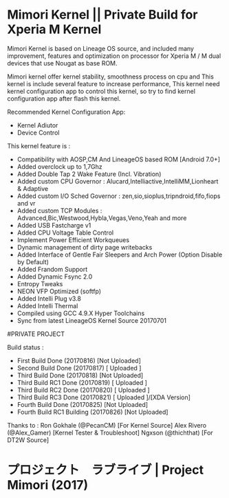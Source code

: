 # Mimori Kernel || Private Build for Xperia M Kernel

Mimori Kernel is based on Lineage OS source, and included many improvement, features and optimization on processor for Xperia M / M dual devices that use Nougat as base ROM. 

Mimori kernel offer kernel stability, smoothness process on cpu and This kernel is include several feature to increase performance, This kernel need kernel configuration app to control this kernel, so try to find kernel configuration app after flash this kernel.

Recommended Kernel Configuration App:
- Kernel Adiutor 
- Device Control

This kernel feature is :
- Compatibility with AOSP,CM And LineageOS based ROM [Android 7.0+]
- Added overclock up to 1,7Ghz
- Added Double Tap 2 Wake Feature (Incl. Vibration)
- Added custom CPU Governor 
: Alucard,Intelliactive,IntelliMM,Lionheart & Adaptive
- Added custom I/O Sched Governor 
: zen,sio,sioplus,tripndroid,fifo,fiops and vr
- Added custom TCP Modules
: Advanced,Bic,Westwood,Hybla,Vegas,Veno,Yeah and more
- Added USB Fastcharge v1
- Added CPU Voltage Table Control
- Implement Power Efficient Workqueues
- Dynamic management of dirty page writebacks
- Added Interface of Gentle Fair Sleepers and Arch Power (Option Disable by Default)
- Added Frandom Support
- Added Dynamic Fsync 2.0
- Entropy Tweaks
- NEON VFP Optimized (softfp)
- Added Intelli Plug v3.8
- Added Intelli Thermal
- Compiled using GCC 4.9.X Hyper Toolchains 
- Sync from latest LineageOS Kernel Source 20170701

#PRIVATE PROJECT

Build status :
- First Build       Done           (20170816) [Not Uploaded]
- Second Build      Done 	   (20170817) [  Uploaded  ]
- Third Build 	    Done 	   (20170818) [Not Uploaded]
- Third Build RC1   Done 	   (20170819) [  Uploaded  ]
- Third Build RC2   Done           (20170820) [  Uploaded  ]
- Third Build RC3   Done	   (20170821) [  Uploaded  ]/[XDA Version]
- Fourth Build      Done	   (20170825) [Not Uploaded]
- Fourth Build RC1  Building	   (20170826) [Not Uploaded]

Thanks to :
Ron Gokhale (@PecanCM) [For Kernel Source]
Alex Rivero (@Alex_Gamer) [Kernel Tester & Troubleshoot]
Ngxson (@thichthat) [For DT2W Source]

# プロジェクト　ラブライブ | Project Mimori (2017)
